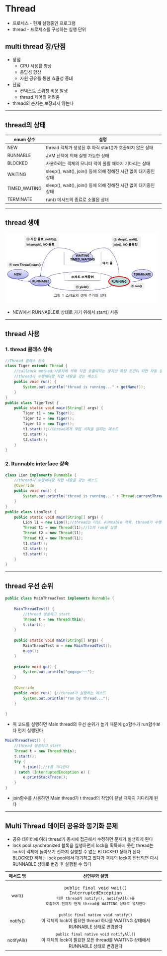 # Thread
* 프로세스 - 현재 실행중인 프로그램
* thread - 프로세스를 구성하는 실행 단위

## multi thread 장/단점
* 장점
    * CPU 사용률 향상
    * 응답성 향상
    * 자원 공유를 통한 효율성 증대
* 단점
    * 컨텍스트 스위칭 비용 발생
    * thread 제어의 어려움
* thread의 순서는 보장되지 않는다

<hr>

## thread의 상태
|enum 상수|설명|
|---|---|
NEW|thread 객체가 생성된 후 아직 start()가 호출되지 않은 상태|
RUNNABLE|JVM 선택에 의해 실행 가능한 상태|
BLOCKED|사용하려는 객체의 모니터 락이 풀릴 때까지 기다리는 상태|
WAITING|sleep(), wait(), join() 등에 의해 정해진 시간 없이 대기중인 상태|
TIMED_WAITING|sleep(), wait(), join() 등에 의해 정해진 시간 없이 대기중인 상태|
TERMINATE|run() 메서드의 종료로 소멸된 상태|

<hr>

## thread 생애
![thread](/img/thread.png)

* NEW에서 RUNNABLE로 상태로 가기 위해서 start() 사용

<hr>

## thread 사용
### 1. thread 클래스 상속
```java
//Thread 클래스 상속
class Tiger extends Thread {
    //callback method:사용자에 의해 직접 호출되지는 않지만 특정 조건이 되면 자동 실행되는 메소드
    //thread가 수행해야할 작업 내용을 갖는 메소드
    public void run() {
        System.out.println("thread is running..." + getName());
    }
}
public class TigerTest {
    public static void main(String[] args) {
        Tiger t1 = new Tiger();
        Tiger t2 = new Tiger();
        Tiger t3 = new Tiger();
        t1.start();//thread에게 작업 시작을 알리는 메소드
        t2.start();
        t3.start();
    }
}
```

### 2. Runnable interface 상속
```java
class Lion implements Runnable {
    //thread가 수행해야할 작업 내용을 갖는 메소드
    @Override
    public void run() {
        System.out.println("thread is running..." + Thread.currentThread().getName());
    }
}
public class LionTest {
    public static void main(String[] args) {
        Lion l1 = new Lion();//thread는 아님. Runnable 객체. thread가 수행해야 하는 작업 메소드 run()은 가지고 있음
        Thread t1 = new Thread(l1);//l1의 run을 실행
        Thread t2 = new Thread(l1);
        Thread t3 = new Thread(l1);
        t1.start();
        t2.start();
        t3.start();
    }
}
```

<hr>

## thread 우선 순위
```java
public class MainThreadTest implements Runnable {
	
    MainThreadTest() {
        //thread 생성하고 start
        Thread t = new Thread(this);
        t.start();
    }

    public static void main(String[] args) {
        MainThreadTest m = new MainThreadTest();
        m.go();
    }

    private void go() {
        System.out.println("gogogo~~~");
    }

    @Override
    public void run() {//thread가 실행하는 메소드
        System.out.println("run by thread...");
    }

}
```
* 위 코드를 실행하면 Main thread의 우선 순위가 높기 때문에 go함수가 run함수보다 먼저 실행된다

```java
MainThreadTest() {
    //thread 생성하고 start
    Thread t = new Thread(this);
    t.start();
    try {
        t.join();//t를 기다린다
    } catch (InterruptedException e) {
        e.printStackTrace();
    }
}
```
* join함수를 사용하면 Main thread가 t thread의 작업이 끝날 때까지 기다리게 된다

<hr>

## Multi Thread 데이터 공유와 동기화 문제
* 공유 데이터에 여러 thread가 동시에 접근해서 수정하면 문제가 발생하게 된다
* lock pool
synchronized 블록을 실행하면서 lock을 획득하지 못한 thread는 lock이 객체에 돌아오기 전까지 실행할 수 없는 BLOCKED 상태가 된다<br>
BLOCKED 객체는 lock pool에서 대기하고 있다가 객체의 lock이 반납되면 다시 RUNNABLE 상태로 변경 후 실행될 수 있다

|메서드 명|선언부와 설명|
|:-:|:-:|
wait()|<pre>public final void wait() InterruptedException<code><br>다른 thread가 notify(), notifyAll()을 호출하기 전까지 현재 thread를 WAITING 상태로 유지한다|
notify()|`public final native void notify()`<br>이 객체의 lock이 필요한 thread 하나를 WAITING 상태에서 RUNNABLE 상태로 변경한다|
notifyAll()|`public final native void notifyAll()`<br>이 객체의 lock이 필요한 모든 thread를 WAITING 상태에서 RUNNABLE 상태로 변경한다|

